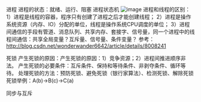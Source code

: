 进程
进程的状态：就绪、运行、阻塞
进程状态机
  ![image](https://github.com/everything321/Job-Interview-Afterthoughts-By-YorkTsai.git/raw/master/image/ProcessState.png)
进程和线程的区别：
1）进程是线程的容器，程序只有创建了进程之后才能创建线程；
2）进程是操作系统资源（内存、IO）分配的单位，线程是操作系统CPU调度的单位；
3）进程间通信的手段有管道、消息队列、共享内存、套接字、信号量，同一个进程中的线程间通信：共享全局变量？互斥量、信号量、条件变量？
参考：http://blog.csdn.net/wonderwander6642/article/details/8008241

死锁
产生死锁的原因：产生死锁的原因：1）竞争资源；2）进程间推进顺序非法。
产生死锁的必要条件：互斥条件、保持和等待条件、非剥夺条件、循环等待。
处理死锁的方法：预防死锁、避免死锁（银行家算法）、检测死锁、解除死锁
死锁举例：A(b)->B(c)->C(a) 

同步与互斥
